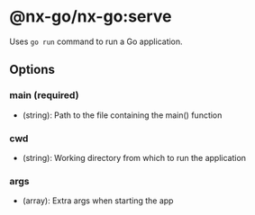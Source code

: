 # @nx-go/nx-go:serve

Uses `go run` command to run a Go application.

## Options

### main (required)

- (string): Path to the file containing the main() function

### cwd

- (string): Working directory from which to run the application

### args

- (array): Extra args when starting the app
